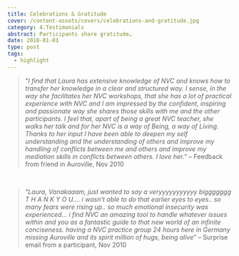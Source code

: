 ```yaml
---
title: Celebrations & Gratitude
cover: /content-assets/covers/celebrations-and-gratitude.jpg
category: 4.Testimonials
abstract: Participants share gratitude…
date: 2018-01-01
type: post
tags:
  - highlight
---
```


> "_I find that Laura has extensive knowledge of NVC and knows how to transfer her knowledge in a clear and structured way. I sense, in the way she facilitates her NVC workshops, that she has a lot of practical experience with NVC and I am impressed by the confident, inspiring and passionate way she shares those skills with me and the other participants. I feel that, apart of being a great NVC teacher, she walks her talk and for her NVC is a way of Being, a way of Living. Thanks to her input I have been able to deepen my self understanding and the understanding of others and improve my handling of conflicts between me and others and improve my mediation skills in conflicts between others. I love her._” – Feedback from friend in Auroville, Nov 2010

<br />

> “_Laura, Vanakaaam, just wanted to say a veryyyyyyyyyyy biggggggg T H A N K Y O U…. i wasn’t able to do that earlier eyes to eyes.. so many fears were rising up.. so much emotional insecurity was experienced… i find NVC an amazing tool to handle whatever issues within and you as a fantastic guide to that new world of an infinite conciseness. having a NVC practice group 24 hours here in Germany missing Auroville and its spirit million of hugs, being alive_” – Surprise email from a participant, Nov 2010
